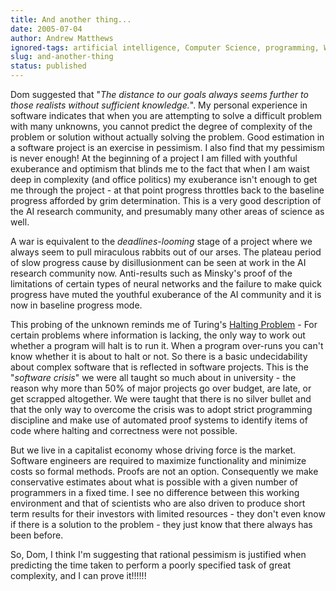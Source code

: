 ```yaml
---
title: And another thing...
date: 2005-07-04
author: Andrew Matthews
ignored-tags: artificial intelligence, Computer Science, programming, Work
slug: and-another-thing
status: published
---
```


Dom suggested that "*The distance to our goals always seems further to those realists without sufficient knowledge.*". My personal experience in software indicates that when you are attempting to solve a difficult problem with many unknowns, you cannot predict the degree of complexity of the problem or solution without actually solving the problem. Good estimation in a software project is an exercise in pessimism. I also find that my pessimism is never enough! At the beginning of a project I am filled with youthful exuberance and optimism that blinds me to the fact that when I am waist deep in complexity (and office politics) my exuberance isn't enough to get me through the project - at that point progress throttles back to the baseline progress afforded by grim determination. This is a very good description of the AI research community, and presumably many other areas of science as well.

A war is equivalent to the *deadlines-looming* stage of a project where we always seem to pull miraculous rabbits out of our arses. The plateau period of slow progress cause by disillusionment can be seen at work in the AI research community now. Anti-results such as Minsky's proof of the limitations of certain types of neural networks and the failure to make quick progress have muted the youthful exuberance of the AI community and it is now in baseline progress mode.

This probing of the unknown reminds me of Turing's [Halting Problem](http://en.wikipedia.org/wiki/Halting_problem) - For certain problems where information is lacking, the only way to work out whether a program will halt is to run it. When a program over-runs you can't know whether it is about to halt or not. So there is a basic undecidability about complex software that is reflected in software projects. This is the "*software crisis*" we were all taught so much about in university - the reason why more than 50% of major projects go over budget, are late, or get scrapped altogether. We were taught that there is no silver bullet and that the only way to overcome the crisis was to adopt strict programming discipline and make use of automated proof systems to identify items of code where halting and correctness were not possible.

But we live in a capitalist economy whose driving force is the market. Software engineers are required to maximize functionality and minimize costs so formal methods. Proofs are not an option. Consequently we make conservative estimates about what is possible with a given number of programmers in a fixed time. I see no difference between this working environment and that of scientists who are also driven to produce short term results for their investors with limited resources - they don't even know if there is a solution to the problem - they just know that there always has been before.

So, Dom, I think I'm suggesting that rational pessimism is justified when predicting the time taken to perform a poorly specified task of great complexity, and I can prove it!!!!!!
